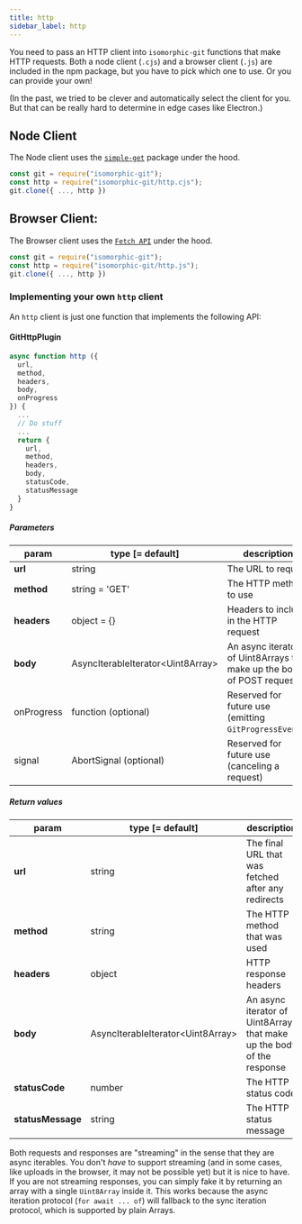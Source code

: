 ```yaml
---
title: http
sidebar_label: http
---
```


You need to pass an HTTP client into `isomorphic-git` functions that make HTTP requests.
Both a node client (`.cjs`) and a browser client (`.js`) are included in the npm package, but you have to pick which one to use.
Or you can provide your own!

(In the past, we tried to be clever and automatically select the client for you. But that can be really hard to determine in edge cases like Electron.)

## Node Client

The Node client uses the [`simple-get`](https://npm.im/simple-get) package under the hood.

```js
const git = require("isomorphic-git");
const http = require("isomorphic-git/http.cjs");
git.clone({ ..., http })
```

## Browser Client:

The Browser client uses the [`Fetch API`](https://developer.mozilla.org/en-US/docs/Web/API/Fetch_API) under the hood.

```js
const git = require("isomorphic-git");
const http = require("isomorphic-git/http.js");
git.clone({ ..., http })
```

### Implementing your own `http` client

An `http` client is just one function that implements the following API:

#### GitHttpPlugin

```js
async function http ({
  url,
  method,
  headers,
  body,
  onProgress
}) {
  ...
  // Do stuff
  ...
  return {
    url,
    method,
    headers,
    body,
    statusCode,
    statusMessage
  }
}
```

##### Parameters

| param         | type [= default]                    | description                                                             |
| ------------- | ----------------------------------- | ------------------------------------------------------------------------|
| **url**       | string                              | The URL to request                                                      |
| **method**    | string = 'GET'                      | The HTTP method to use                                                  |
| **headers**   | object = {}                         | Headers to include in the HTTP request                                  |
| **body**      | AsyncIterableIterator\<Uint8Array\> | An async iterator of Uint8Arrays that make up the body of POST requests |
| onProgress    | function (optional)                 | Reserved for future use (emitting `GitProgressEvent`s)                  |
| signal        | AbortSignal (optional)              | Reserved for future use (canceling a request)                           |

##### Return values

| param             | type [= default]                    | description                                                            |
| ----------------- | ----------------------------------- | ---------------------------------------------------------------------- |
| **url**           | string                              | The final URL that was fetched after any redirects                     |
| **method**        | string                              | The HTTP method that was used                                          |
| **headers**       | object                              | HTTP response headers                                                  |
| **body**          | AsyncIterableIterator\<Uint8Array\> | An async iterator of Uint8Arrays that make up the body of the response |
| **statusCode**    | number                              | The HTTP status code                                                   |
| **statusMessage** | string                              | The HTTP status message                                                |

Both requests and responses are "streaming" in the sense that they are async iterables.
You don't _have_ to support streaming (and in some cases, like uploads in the browser, it may not be possible yet) but it is nice to have.
If you are not streaming responses, you can simply fake it by returning an array with a single `Uint8Array` inside it.
This works because the async iteration protocol (`for await ... of`) will fallback to the sync iteration protocol, which is supported by plain Arrays.
